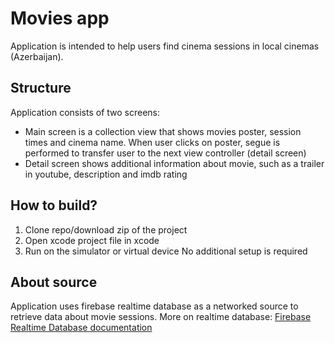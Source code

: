 # Movies app
Application is intended to help users find cinema sessions in local cinemas (Azerbaijan).

## Structure
Application consists of two screens:
- Main screen is a collection view that shows movies poster, session times and cinema name. When user clicks on poster, segue is performed to transfer user to the next view controller (detail screen)
- Detail screen shows additional information about movie, such as a trailer in youtube, description and imdb rating

## How to build?
1) Clone repo/download zip of the project
2) Open xcode project file in xcode
3) Run on the simulator or virtual device
No additional setup is required

## About source
Application uses firebase realtime database as a networked source to retrieve data about movie sessions. More on realtime database: [Firebase Realtime Database documentation](https://firebase.google.com/docs/database "Firebase Documentation")
